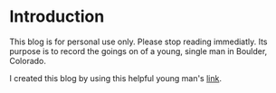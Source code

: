 
Introduction
============

This blog is for personal use only. Please stop reading immediatly. Its purpose is to record the goings on of a young, single man in Boulder, Colorado.

I created this blog by using this helpful young man's [link](http://joshualande.com/jekyll-github-pages-poole/).


